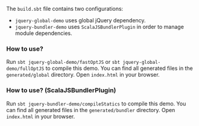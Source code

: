 The `build.sbt` file contains two configurations:
* `jquery-global-demo` uses global jQuery dependency.
* `jquery-bundler-demo` uses `ScalaJSBundlerPlugin` in order to manage module dependencies. 

### How to use?

Run `sbt jquery-global-demo/fastOptJS` or `sbt jquery-global-demo/fullOptJS` to compile this demo. You can find all generated files 
in the `generated/global` directory. Open `index.html` in your browser. 

### How to use? (ScalaJSBundlerPlugin)

Run `sbt jquery-bundler-demo/compileStatics` to compile this demo. You can find all generated files 
in the `generated/bundler` directory. Open `index.html` in your browser. 